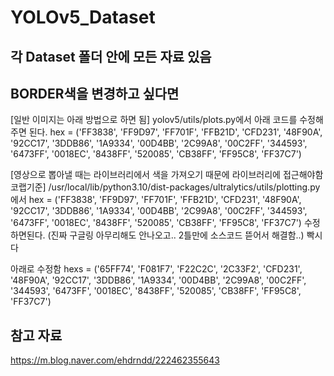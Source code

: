 # YOLOv5_Dataset

## 각 Dataset 폴더 안에 모든 자료 있음

## BORDER색을 변경하고 싶다면
[일반 이미지는 아래 방법으로 하면 됨]
yolov5/utils/plots.py에서 아래 코드를 수정해주면 된다.
 hex = ('FF3838', 'FF9D97', 'FF701F', 'FFB21D', 'CFD231', '48F90A', '92CC17', '3DDB86', '1A9334', '00D4BB', 
        '2C99A8', '00C2FF', '344593', '6473FF', '0018EC', '8438FF', '520085', 'CB38FF', 'FF95C8', 'FF37C7') 

[영상으로 뽑아낼 때는 라이브러리에서 색을 가져오기 때문에 라이브러리에 접근해야함 코랩기준]
/usr/local/lib/python3.10/dist-packages/ultralytics/utils/plotting.py에서
hex = ('FF3838', 'FF9D97', 'FF701F', 'FFB21D', 'CFD231', '48F90A', '92CC17', '3DDB86', '1A9334', '00D4BB', 
        '2C99A8', '00C2FF', '344593', '6473FF', '0018EC', '8438FF', '520085', 'CB38FF', 'FF95C8', 'FF37C7') 
수정하면된다. (진짜 구글링 아무리해도 안나오고.. 2틀만에 소스코드 뜯어서 해결함..) 빡시다

아래로 수정함
hexs = ('65FF74', 'F081F7', 'F22C2C', '2C33F2', 'CFD231', '48F90A', '92CC17', '3DDB86', '1A9334', '00D4BB',
        '2C99A8', '00C2FF', '344593', '6473FF', '0018EC', '8438FF', '520085', 'CB38FF', 'FF95C8', 'FF37C7')
## 참고 자료
https://m.blog.naver.com/ehdrndd/222462355643
